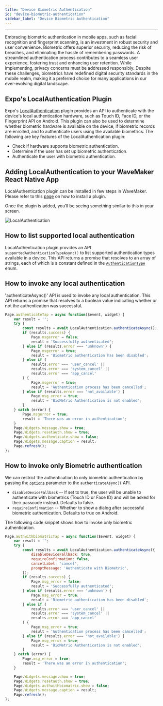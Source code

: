 ```yaml
---
title: "Device Biometric Authentication"
id: "device-biometric-authentication"
sidebar_label: "Device Biometric Authentication"
---
```

---
Embracing biometric authentication in mobile apps, such as facial recognition and fingerprint scanning, 
is an investment in robust security and user convenience. Biometric offers superior security, reducing the risk of breaches, and eliminating the hassle of remembering passwords. 
A streamlined authentication process contributes to a seamless user experience, fostering trust and enhancing user retention. 
While implementing, privacy concerns must be addressed responsibly. Despite these challenges, biometrics have redefined digital security standards in the mobile realm, 
making it a preferred choice for many applications in our ever-evolving digital landscape.

## Expo's LocalAuthentication Plugin

Expo's [LocalAuthentication](https://docs.expo.io/versions/latest/sdk/local-authentication/) plugin provides an API to authenticate with the device's local authentication hardware, such as Touch ID, Face ID, or the Fingerprint API on Android.
This plugin can also be used to determine whether biometric hardware is available on the device, if biometric records are enrolled, and to authenticate users using the available biometrics.
The following are key features of the LocalAuthentication plugin:

- Check if hardware supports biometric authentication.
- Determine if the user has set up biometric authentication.
- Authenticate the user with biometric authentication.

## Adding LocalAuthentication to your WaveMaker React Native App

LocalAuthentication plugin can be installed in few steps in WaveMaker. Please refer to this [page](https://docs.wavemaker.com/learn/react-native/third-party-expo-plugins#expo) 
on how to install a plugin.

Once the plugin is added, you'll be seeing something similar to this in your screen.

![LocalAuthentication](/learn/assets/install-localauth.png)

## How to list supported local authentication

LocalAuthentication plugin provides an API `supportedAuthenticationTypeAsync()` to list supported authentication types available in a device.
This API returns a promise that resolves to an array of strings, each of which is a constant defined in the [`AuthenticationType`](https://docs.expo.dev/versions/latest/sdk/local-authentication/#authenticationtype) enum.

## How to invoke any local authentication

'authenticateAsync()' API is used to invoke any local authentication. This API returns a promise that resolves to a boolean value indicating whether or not the authentication was successful.

```javascript
Page.authenticateTap = async function($event, widget) {
    var result = '';
    try {
        const results = await LocalAuthentication.authenticateAsync();
        if (results.success) {
            Page.msgerror = false;
            result = 'Successfully authenticated';
        } else if (results.error === 'unknown') {
            Page.msgerror = true;
            result = 'Biometric authentication has been disabled';
        } else if (
            results.error === 'user_cancel' ||
            results.error === 'system_cancel' ||
            results.error === 'app_cancel'
        ) {
            Page.msgerror = true;
            result = 'Authentication process has been cancelled';
        } else if (results.error === 'not_available') {
            Page.msg_error = true;
            result = 'BioMetric Authentication is not enabled';
        }
    } catch (error) {
        Page.msgerror = true;
        result = 'There was an error in authentication';
    }
    Page.Widgets.message.show = true;
    Page.Widgets.resetauth.show = true;
    Page.Widgets.authenticate.show = false;
    Page.Widgets.message.caption = result;
    Page.refresh();
};
```

## How to invoke only Biometric authentication 

We can restrict the authentication to only biometric authentication by passing the [`options`](https://docs.expo.dev/versions/latest/sdk/local-authentication/#localauthenticationauthenticateasyncoptions) parameter to the `authenticateAsync()` API.

- `disableDeviceFallback` -- If set to true, the user will be unable to authenticate with biometrics (Touch ID or Face ID) and will be asked for their passcode instead. Defaults to false.
- `requireConfirmation` -- Whether to show a dialog after successful biometric authentication. Defaults to true on Android.

The following code snippet shows how to invoke only biometric authentication.

```javascript
Page.authwithbiomatricTap = async function($event, widget) {
    var result = '';
    try {
        const results = await LocalAuthentication.authenticateAsync({
            disableDeviceFallback: true,
            requireConfirmation: false,
            cancelLabel: 'cancel',
            promptMessage: 'Authenticate with Biometric',
        });
        if (results.success) {
            Page.msg_error = false;
            result = 'Successfully authenticated';
        } else if (results.error === 'unknown') {
            Page.msg_error = true;
            result = 'Biometric authentication has been disabled';
        } else if (
            results.error === 'user_cancel' ||
            results.error === 'system_cancel' ||
            results.error === 'app_cancel'
        ) {
            Page.msg_error = true;
            result = 'Authentication process has been cancelled';
        } else if (results.error === 'not_available') {
            Page.msg_error = true;
            result = 'BioMetric Authentication is not enabled';
        }
    } catch (error) {
        Page.msg_error = true;
        result = 'There was an error in authentication';
    }

    Page.Widgets.message.show = true;
    Page.Widgets.resetauth.show = true;
    Page.Widgets.authwithbiomatric.show = false;
    Page.Widgets.message.caption = result;
    Page.refresh();
};
```